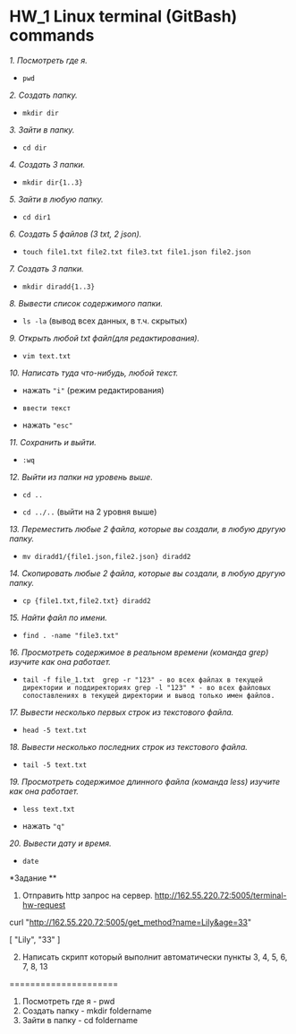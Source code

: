 # HW_1 Linux terminal (GitBash) commands

 *1. Посмотреть где я.* 

  
   + `pwd`
   
 *2. Создать папку.*

  
   + `mkdir dir`
 
 *3. Зайти в папку.*

  
   + `cd dir`
   
*4. Создать 3 папки.*


   + `mkdir dir{1..3}`
  
*5. Зайти в любую папку.*

  
   + `cd dir1`
  
 *6. Создать 5 файлов (3 txt, 2 json).*

  
   + `touch file1.txt file2.txt file3.txt file1.json file2.json`
  
 *7. Создать 3 папки.*

  
   + `mkdir diradd{1..3}`
  
 *8. Вывести список содержимого папки.*

  
   + `ls -la` (вывод всех данных, в т.ч. скрытых)

 *9. Открыть любой txt файл(для редактирования).*

  
   + `vim text.txt`

 *10. Написать туда что-нибудь, любой текст.*

  
   + нажать `"i"` (режим редактирования)

   + `ввести текст`

   + нажать `"esc"`
  
 *11. Сохранить и выйти.*

  
   + `:wq`
  
 *12. Выйти из папки на уровень выше.*

  
   + `cd ..`

   + `cd ../..` (выйти на 2 уровня выше)
  
 *13. Переместить любые 2 файла, которые вы создали, в любую другую папку.*

  
   + `mv diradd1/{file1.json,file2.json} diradd2`
    
 *14. Скопировать любые 2 файла, которые вы создали, в любую другую папку.*

  
   + `cp {file1.txt,file2.txt} diradd2`
  
 *15. Найти файл по имени.*

  
   + `find . -name "file3.txt"`
  
 *16. Просмотреть содержимое в реальном времени (команда grep) изучите как она работает.*

  
   + `tail -f file_1.txt 
grep -r "123" - во всех файлах в текущей директории и поддиректориях
grep -l "123" * - во всех файловых сопоставлениях в текущей директории и вывод только имен файлов.` 


 *17. Вывести несколько первых строк из текстового файла.*

  
   + `head -5 text.txt`

 *18. Вывести несколько последних строк из текстового файла.*

  
   + `tail -5 text.txt`
  
 *19. Просмотреть содержимое длинного файла (команда less) изучите как она работает.*

  
   + `less text.txt`

   + нажать `"q"`

 *20. Вывести дату и время.*

  
   + `date`

*Задание **
1) Отправить http запрос на сервер.
http://162.55.220.72:5005/terminal-hw-request

curl  "http://162.55.220.72:5005/get_method?name=Lily&age=33"

[
  "Lily", 
  "33"
]

2) Написать скрипт который выполнит автоматически пункты 3, 4, 5, 6, 7, 8, 13

=====================
1) Посмотреть где я - pwd
2) Создать папку - mkdir foldername
3) Зайти в папку - cd foldername


